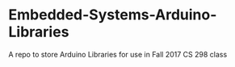 # Embedded-Systems-Arduino-Libraries
A repo to store Arduino Libraries for use in Fall 2017 CS 298 class
